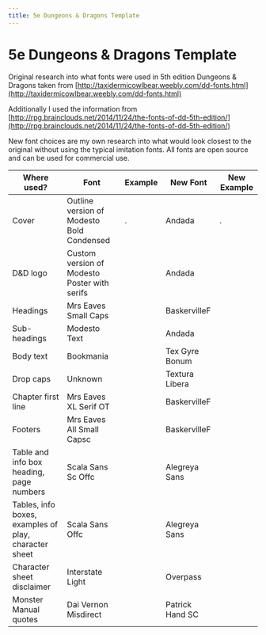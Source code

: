 ```yaml
---
title: 5e Dungeons & Dragons Template
---
```


# 5e Dungeons & Dragons Template
Original research into what fonts were used in 5th edition Dungeons & Dragons taken from [http://taxidermicowlbear.weebly.com/dd-fonts.html](http://taxidermicowlbear.weebly.com/dd-fonts.html)

Additionally I used the information from [http://rpg.brainclouds.net/2014/11/24/the-fonts-of-dd-5th-edition/](http://rpg.brainclouds.net/2014/11/24/the-fonts-of-dd-5th-edition/)

New font choices are my own research into what would look closest to the original without using the typical imitation fonts. All fonts are open source and can be used for commercial use.

| Where used?                                           | Font                                         | Example | New Font                           | New Example |
|-------------------------------------------------------|----------------------------------------------|---------|------------------------------------|-------------|
| Cover                                                 | Outline version of Modesto Bold Condensed    | .       | Andada                             | .           |
| D&D logo                                              | Custom version of Modesto Poster with serifs |         | Andada                             |             |
| Headings                                              | Mrs Eaves Small Caps                         |         | BaskervilleF                       |             |
| Sub-headings                                          | Modesto Text                                 |         | Andada                             |             |
| Body text                                             | Bookmania                                    |         | Tex Gyre Bonum                     |             |
| Drop caps                                             | Unknown                                      |         | Textura Libera                     |             |
| Chapter first line                                    | Mrs Eaves XL Serif OT                        |         | BaskervilleF                       |             |
| Footers                                               | Mrs Eaves All Small Capsc                    |         | BaskervilleF                       |             |
| Table and info box heading, page numbers              | Scala Sans Sc Offc                           |         | Alegreya Sans                      |             |
| Tables, info boxes, examples of play, character sheet | Scala Sans Offc                              |         | Alegreya Sans                      |             |
| Character sheet disclaimer                            | Interstate Light                             |         | Overpass                           |             |
| Monster Manual quotes                                 | Dai Vernon Misdirect                         |         | Patrick Hand SC                    |             |
